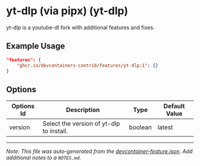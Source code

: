 
# yt-dlp (via pipx) (yt-dlp)

yt-dlp is a youtube-dl fork with additional features and fixes.

## Example Usage

```json
"features": {
    "ghcr.io/devcontainers-contrib/features/yt-dlp:1": {}
}
```

## Options

| Options Id | Description | Type | Default Value |
|-----|-----|-----|-----|
| version | Select the version of yt-dlp to install. | boolean | latest |



---

_Note: This file was auto-generated from the [devcontainer-feature.json](https://github.com/devcontainers-contrib/features/blob/main/src/yt-dlp/devcontainer-feature.json).  Add additional notes to a `NOTES.md`._
